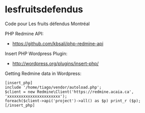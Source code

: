 lesfruitsdefendus
=================

Code pour Les fruits défendus Montréal

PHP Redmine API:
* https://github.com/kbsali/php-redmine-api

Insert PHP Wordpress Plugin:
* http://wordpress.org/plugins/insert-php/


Getting Redmine data in Wordpress:

    [insert_php]
    include '/home/tiago/vendor/autoload.php';
    $client = new Redmine\Client('https://redmine.acaia.ca', 'xxxxxxxxxxxxxxxxxxxxxxx');
    foreach($client->api('project')->all() as $p) print_r ($p);
    [/insert_php]
